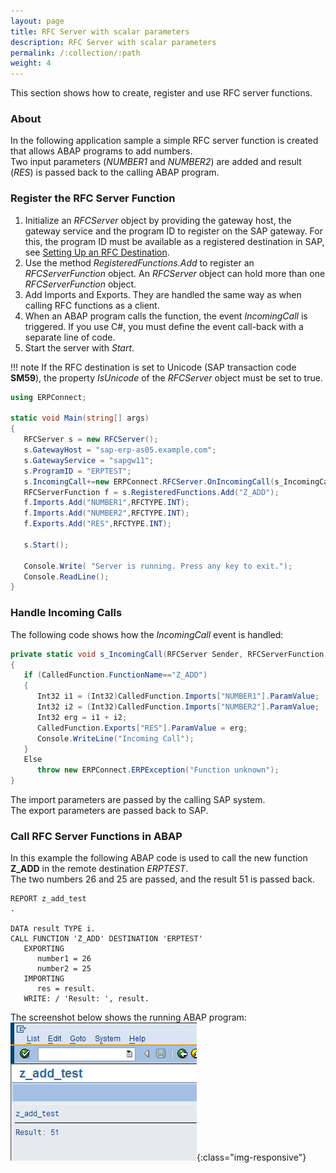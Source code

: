 ```yaml
---
layout: page
title: RFC Server with scalar parameters
description: RFC Server with scalar parameters
permalink: /:collection/:path
weight: 4
---
```


This section shows how to create, register and use RFC server functions.

### About

In the following application sample a simple RFC server function is created that allows ABAP programs to add numbers.<br>
Two input parameters (*NUMBER1* and *NUMBER2*) are added and result (*RES*) is passed back to the calling ABAP program.  

### Register the RFC Server Function

1. Initialize an *RFCServer* object by providing the gateway host, the gateway service and the program ID to register on the SAP gateway.
For this, the program ID must be available as a registered destination in SAP, see [Setting Up an RFC Destination](https://help.theobald-software.com/en/erpconnect/rfc-server/maintaining-rfc-destinations#setting-up-an-rfc-destination). 
2. Use the method *RegisteredFunctions.Add* to register an *RFCServerFunction* object.
An *RFCServer* object can hold more than one *RFCServerFunction* object.  
3. Add Imports and Exports. They are handled the same way as when calling RFC functions as a client. 
4. When an ABAP program calls the function, the event *IncomingCall* is triggered. 
If you use C#, you must define the event call-back with a separate line of code.  
5. Start the server with *Start*.

!!! note
    If the RFC destination is set to Unicode (SAP transaction code **SM59**), the property *IsUnicode* of the *RFCServer* object must be set to true.

```csharp linenums="1"
using ERPConnect; 
  
static void Main(string[] args) 
{ 
   RFCServer s = new RFCServer();
   s.GatewayHost = "sap-erp-as05.example.com"; 
   s.GatewayService = "sapgw11"; 
   s.ProgramID = "ERPTEST"; 
   s.IncomingCall+=new ERPConnect.RFCServer.OnIncomingCall(s_IncomingCall); 
   RFCServerFunction f = s.RegisteredFunctions.Add("Z_ADD"); 
   f.Imports.Add("NUMBER1",RFCTYPE.INT); 
   f.Imports.Add("NUMBER2",RFCTYPE.INT); 
   f.Exports.Add("RES",RFCTYPE.INT); 
  
   s.Start(); 
  
   Console.Write( "Server is running. Press any key to exit."); 
   Console.ReadLine(); 
}
```

  
### Handle Incoming Calls
 
The following code shows how the *IncomingCall* event is handled:

```csharp linenums="1"
private static void s_IncomingCall(RFCServer Sender, RFCServerFunction CalledFunction) 
{ 
   if (CalledFunction.FunctionName=="Z_ADD") 
   { 
      Int32 i1 = (Int32)CalledFunction.Imports["NUMBER1"].ParamValue; 
      Int32 i2 = (Int32)CalledFunction.Imports["NUMBER2"].ParamValue; 
      Int32 erg = i1 + i2; 
      CalledFunction.Exports["RES"].ParamValue = erg; 
      Console.WriteLine("Incoming Call"); 
   } 
   Else 
      throw new ERPConnect.ERPException("Function unknown"); 
}
```

The import parameters are passed by the calling SAP system. <br>
The export parameters are passed back to SAP.<br>

### Call RFC Server Functions in ABAP

In this example the following ABAP code is used to call the new function **Z_ADD** in the remote destination *ERPTEST*. <br>
The two numbers 26 and 25 are passed, and the result 51 is passed back. 

```abap
REPORT z_add_test 
. 
  
DATA result TYPE i.
CALL FUNCTION 'Z_ADD' DESTINATION 'ERPTEST' 
   EXPORTING 
      number1 = 26 
      number2 = 25 
   IMPORTING 
      res = result. 
   WRITE: / 'Result: ', result.  
```

The screenshot below shows the running ABAP program:<br>
![Z_add_output](../../assets/images/samples/Z_add_output.jpg){:class="img-responsive"}
